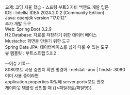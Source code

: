 교제: 코딩 자율 학습 - 스프링 부트3 자바 백엔드 개발 입문  
IDE : IntelliJ IDEA 2024.2.0.2 (Community Edition)   
Java: openjdk version "17.0.12"   
추가 개발 도구  
Web: Spring Boot 3.2.9  
H2 Database: 자료를 저장하기 위한 데이터 베이스  
Mustache: 화면을 만들기 위한 도구  
Spring Data JPA: 데이터베이스를 쉽게 다룰 수 있는 도구  
뷰 템플릿 : 부트스트랩 5.0.2

--이슈 기록--   
8080포트 사용 중인지 확인 명령어 : netstat -ano | findstr :8080  
이미 사용 중이라면  
application.properties 파일에 server.port=포트 번호    
레이아웃 템플릿 삽입할 때 {{>파일경로/파일명}}  